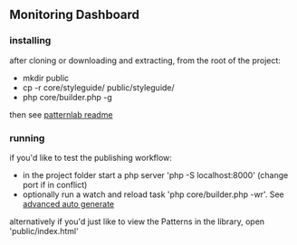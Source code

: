 ## Monitoring Dashboard

### installing 

after cloning or downloading and extracting, from the root of the project:
* mkdir public
* cp -r core/styleguide/ public/styleguide/
* php core/builder.php -g

then see [patternlab readme](patternlab-README.md)

### running

if you'd like to  test the publishing workflow:
* in the project folder start a php server 'php -S localhost:8000' (change port if in conflict)
* optionally run a watch and reload task 'php core/builder.php -wr'. See [advanced auto generate](http://patternlab.io/docs/advanced-auto-regenerate.html)

alternatively if you'd just like to view the Patterns in the library, open 'public/index.html'